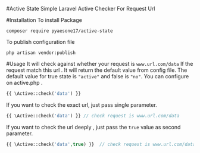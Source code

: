 #Active State
Simple Laravel Active Checker For Request Url

#Installation
To install Package
```
composer require pyaesone17/active-state
```

To publish configuration file
```
php artisan vendor:publish
```

#Usage
It will check against  whether your request is `www.url.com/data`
If the request match this url . It will return the default value from config file.
The default value for true state is `"active"` and false is `"no"`. You can configure on active.php .
```php
{{ \Active::check('data') }} 
```
If you want to check the exact url, just pass single parameter.
```php
{{ \Active::check('data') }} // check request is www.url.com/data
```

If you want to check the url deeply , just pass the `true` value as second parameter.
```php
{{ \Active::check('data',true) }}  // check request is www.url.com/data || www.url.com/data/*
```



